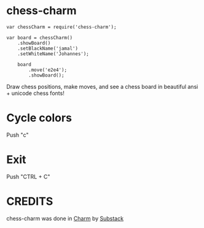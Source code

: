 chess-charm
===========

    var chessCharm = require('chess-charm');

    var board = chessCharm()
        .showBoard()
        .setBlackName('jamal')
        .setWhiteName('Johannes');
        
        board
            .move('e2e4');
            .showBoard();


Draw chess positions, make moves, and see a chess board in beautiful ansi + unicode chess fonts!

Cycle colors
============

Push "c"

Exit 
====

Push "CTRL + C"

CREDITS
=======

chess-charm was done in [Charm](https://github.com/substack/node-charm) by [Substack](https://github.com/substack)
